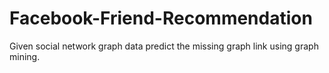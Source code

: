 # Facebook-Friend-Recommendation
Given social network graph data predict the missing graph link using graph mining.
